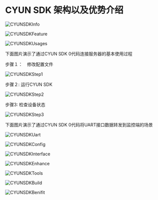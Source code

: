 CYUN SDK 架构以及优势介绍
======================================

![CYUNSDKInfo](../images/doc-intro-cyun-desc.png)

![CYUNSDKFeature](../images/doc-intro-cyun-feature.png)

![CYUNSDKUsages](../images/doc-intro-cyun-usage-steps.png)

下面图片演示了通过CYUN SDK 0代码连接服务器的基本使用过程

步骤１：　修改配置文件

![CYUNSDKStep1](../images/01-step1-code-connect-server.gif)

步骤２: 运行CYUN SDK

![CYUNSDKStep2](../images/01-step2-run-cmd.gif)

步骤3: 检查设备状态

![CYUNSDKStep3](../images/01-step3-check-state.gif)

下面图片演示了通过CYUN SDK 0代码将UART接口数据转发到监控端的场景

![CYUNSDKUart](../images/02-uart-to-server-full.gif)


![CYUNSDKConfig](../images/doc-intro-cyun-config.png)

![CYUNSDKInterface](../images/doc-intro-cyun-intf.png)

![CYUNSDKEnhance](../images/doc-intro-cyun-enhance.png)

![CYUNSDKTools](../images/doc-intro-cyun-tools.png)

![CYUNSDKBuild](../images/doc-intro-cyun-build.png)

![CYUNSDKBenifit](../images/doc-intro-cyun-benifit.png)